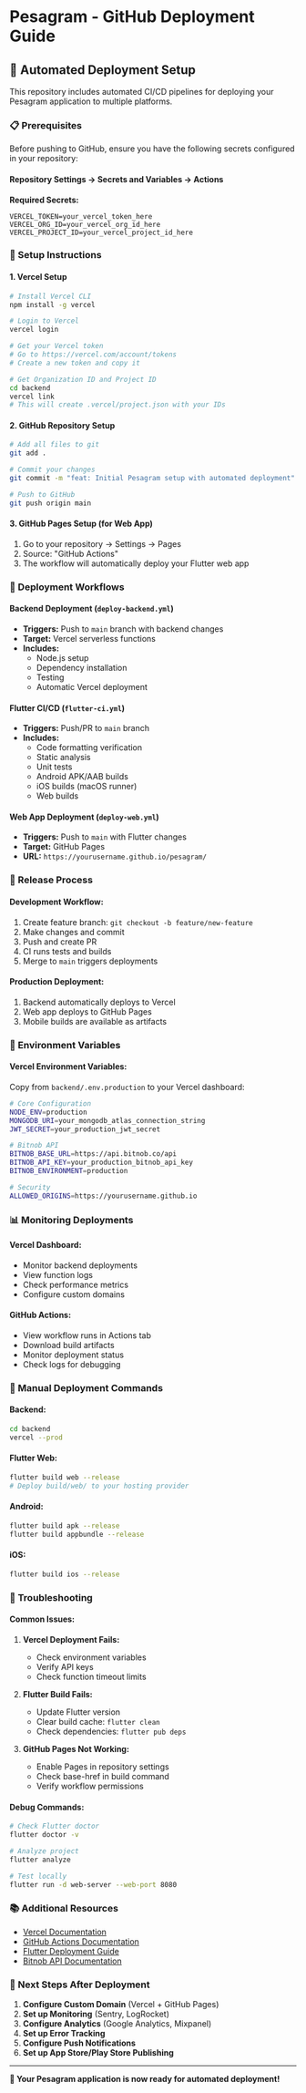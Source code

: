 # Pesagram - GitHub Deployment Guide

## 🚀 Automated Deployment Setup

This repository includes automated CI/CD pipelines for deploying your Pesagram application to multiple platforms.

### 📋 Prerequisites

Before pushing to GitHub, ensure you have the following secrets configured in your repository:

#### Repository Settings → Secrets and Variables → Actions

**Required Secrets:**
```
VERCEL_TOKEN=your_vercel_token_here
VERCEL_ORG_ID=your_vercel_org_id_here
VERCEL_PROJECT_ID=your_vercel_project_id_here
```

### 🔧 Setup Instructions

#### 1. **Vercel Setup**
```bash
# Install Vercel CLI
npm install -g vercel

# Login to Vercel
vercel login

# Get your Vercel token
# Go to https://vercel.com/account/tokens
# Create a new token and copy it

# Get Organization ID and Project ID
cd backend
vercel link
# This will create .vercel/project.json with your IDs
```

#### 2. **GitHub Repository Setup**
```bash
# Add all files to git
git add .

# Commit your changes
git commit -m "feat: Initial Pesagram setup with automated deployment"

# Push to GitHub
git push origin main
```

#### 3. **GitHub Pages Setup (for Web App)**
1. Go to your repository → Settings → Pages
2. Source: "GitHub Actions"
3. The workflow will automatically deploy your Flutter web app

### 🔄 Deployment Workflows

#### **Backend Deployment** (`deploy-backend.yml`)
- **Triggers:** Push to `main` branch with backend changes
- **Target:** Vercel serverless functions
- **Includes:** 
  - Node.js setup
  - Dependency installation
  - Testing
  - Automatic Vercel deployment

#### **Flutter CI/CD** (`flutter-ci.yml`)
- **Triggers:** Push/PR to `main` branch
- **Includes:**
  - Code formatting verification
  - Static analysis
  - Unit tests
  - Android APK/AAB builds
  - iOS builds (macOS runner)
  - Web builds

#### **Web App Deployment** (`deploy-web.yml`)
- **Triggers:** Push to `main` with Flutter changes
- **Target:** GitHub Pages
- **URL:** `https://yourusername.github.io/pesagram/`

### 📱 Release Process

#### **Development Workflow:**
1. Create feature branch: `git checkout -b feature/new-feature`
2. Make changes and commit
3. Push and create PR
4. CI runs tests and builds
5. Merge to `main` triggers deployments

#### **Production Deployment:**
1. Backend automatically deploys to Vercel
2. Web app deploys to GitHub Pages
3. Mobile builds are available as artifacts

### 🔐 Environment Variables

#### **Vercel Environment Variables:**
Copy from `backend/.env.production` to your Vercel dashboard:

```bash
# Core Configuration
NODE_ENV=production
MONGODB_URI=your_mongodb_atlas_connection_string
JWT_SECRET=your_production_jwt_secret

# Bitnob API
BITNOB_BASE_URL=https://api.bitnob.co/api
BITNOB_API_KEY=your_production_bitnob_api_key
BITNOB_ENVIRONMENT=production

# Security
ALLOWED_ORIGINS=https://yourusername.github.io
```

### 📊 Monitoring Deployments

#### **Vercel Dashboard:**
- Monitor backend deployments
- View function logs
- Check performance metrics
- Configure custom domains

#### **GitHub Actions:**
- View workflow runs in Actions tab
- Download build artifacts
- Monitor deployment status
- Check logs for debugging

### 🔧 Manual Deployment Commands

#### **Backend:**
```bash
cd backend
vercel --prod
```

#### **Flutter Web:**
```bash
flutter build web --release
# Deploy build/web/ to your hosting provider
```

#### **Android:**
```bash
flutter build apk --release
flutter build appbundle --release
```

#### **iOS:**
```bash
flutter build ios --release
```

### 🐛 Troubleshooting

#### **Common Issues:**

1. **Vercel Deployment Fails:**
   - Check environment variables
   - Verify API keys
   - Check function timeout limits

2. **Flutter Build Fails:**
   - Update Flutter version
   - Clear build cache: `flutter clean`
   - Check dependencies: `flutter pub deps`

3. **GitHub Pages Not Working:**
   - Enable Pages in repository settings
   - Check base-href in build command
   - Verify workflow permissions

#### **Debug Commands:**
```bash
# Check Flutter doctor
flutter doctor -v

# Analyze project
flutter analyze

# Test locally
flutter run -d web-server --web-port 8080
```

### 📚 Additional Resources

- [Vercel Documentation](https://vercel.com/docs)
- [GitHub Actions Documentation](https://docs.github.com/en/actions)
- [Flutter Deployment Guide](https://docs.flutter.dev/deployment)
- [Bitnob API Documentation](https://docs.bitnob.com)

### 🎯 Next Steps After Deployment

1. **Configure Custom Domain** (Vercel + GitHub Pages)
2. **Set up Monitoring** (Sentry, LogRocket)
3. **Configure Analytics** (Google Analytics, Mixpanel)
4. **Set up Error Tracking**
5. **Configure Push Notifications**
6. **Set up App Store/Play Store Publishing**

---

**🎉 Your Pesagram application is now ready for automated deployment!**
